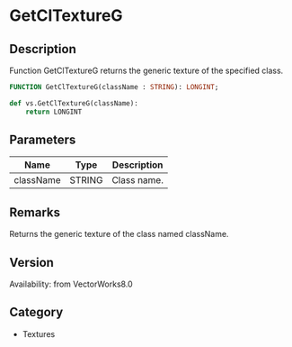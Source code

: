 # GetClTextureG

## Description
Function GetClTextureG returns the generic texture of the specified class.

```pascal
FUNCTION GetClTextureG(className : STRING): LONGINT;
```

```python
def vs.GetClTextureG(className):
    return LONGINT
```

## Parameters
|Name|Type|Description|
|---|---|---|
|className|STRING|Class name.|

## Remarks
Returns the generic texture of the class named className.

## Version
Availability: from VectorWorks8.0

## Category
* Textures

